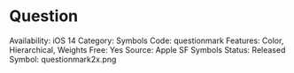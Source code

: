 # Question

Availability: iOS 14
Category: Symbols
Code: questionmark
Features: Color, Hierarchical, Weights
Free: Yes
Source: Apple SF Symbols
Status: Released
Symbol: questionmark2x.png